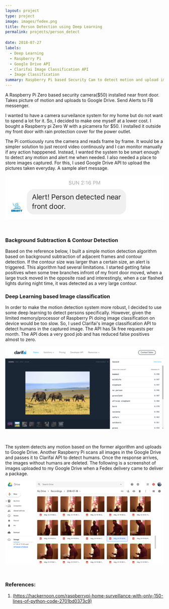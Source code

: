 ```yaml
---
layout: project
type: project
image: images/fedex.png
title: Person Detection using Deep Learning
permalink: projects/person_detect

date: 2018-07-27
labels:
  - Deep Learning
  - Raspberry Pi
  - Google Drive API
  - Clarifai Image Classification API
  - Image Classification
summary: Raspberry Pi based Security Cam to detect motion and upload images to Google Drive
---
```

A Raspberry Pi Zero based security camera($50) installed near front door.
Takes picture of motion and uploads to Google Drive.
Send Alerts to FB messenger.

I wanted to have a camera surveilance system for my home but do not want to spend a lot for it. So, I decided to make one myself at a lower cost. I bought a Raspberry pi Zero W with a picamera for $50. I installed it outside my front door with rain protection cover for the power outlet.

The Pi contiuously runs the camera and reads frame by frame. It would be a simpler solution to just record video continously and I can monitor manually if any action happpened. Instead, I wanted the system to be smart enough to detect any motion and alert me when needed. I also needed a place to store images captured. For this, I used Google Drive API to upload the pictures taken everyday. A sample alert message.
<p align="center"><img class="ui medium center rounded image" src="../images/person_alert.png"></p><br/>

### Background Subtraction & Contour Detection
Based on the reference below, I built a simple motion detection algorithm based on background subtraction of adjacent frames and contour detection. If the contour size was larger than a certain size, an alert is triggered. This algorithm had several limitations. I started getting false positives when some tree branches infront of my front door moved, when a large truck moved in the opposite road and interestingly, when a car flashed lights during night time, it was detected as a very large contour.

### Deep Learning based Image classification
In order to make the motion detection system more robust, I decided to use some deep learning to detect persons specifically. However, given the limited memory/processor of Raspberry Pi doing image classification on device would be too slow. So, I used Clarifai's image classification API to detect humans in the captured image. The API has 5k free requests per month. The API does a very good job and has reduced false positives almost to zero.<br/>
<p align="center"><img class="ui medium center rounded image" src="../images/clarifai.png"></p><br/>

The system detects any motion based on the former algorithm and uploads to Google Drive. Another Raspberry Pi scans all images in the Google Drive and passes it to Clarifai API to detect humans. Once the response arrives, the images without humans are deleted. The following is a screenshot of images uploaded to my Google Drive when a Fedex delivery came to deliver a package.<br/>
<p align="center"><img class="ui large center rounded image" src="../images/fedex.png"></p><br/>


### References:<br/>
1. [(https://hackernoon.com/raspberrypi-home-surveillance-with-only-150-lines-of-python-code-2701bd0373c9)](https://hackernoon.com/raspberrypi-home-surveillance-with-only-150-lines-of-python-code-2701bd0373c9)
